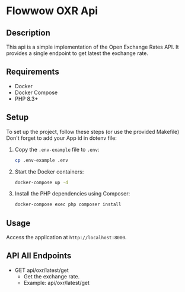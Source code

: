 # Flowwow OXR Api

## Description
This api is a simple implementation of the Open Exchange Rates API.
It provides a single endpoint to get latest the exchange rate.

## Requirements
- Docker
- Docker Compose
- PHP 8.3+

## Setup
To set up the project, follow these steps (or use the provided Makefile)
Don't forget to add your App id in dotenv file:

1. Copy the `.env-example` file to `.env`:
    ```sh
    cp .env-example .env
    ```

2. Start the Docker containers:
    ```sh
    docker-compose up -d
    ```

3. Install the PHP dependencies using Composer:
    ```sh
    docker-compose exec php composer install
    ```



## Usage
Access the application at `http://localhost:8000`.


## API All Endpoints
- GET api/oxr/latest/get
    - Get the exchange rate.
    - Example: api/oxr/latest/get
